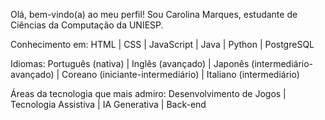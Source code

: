 Olá, bem-vindo(a) ao meu perfil!
Sou Carolina Marques, estudante de Ciências da Computação da UNIESP.

Conhecimento em:
HTML | CSS | JavaScript | Java | Python | PostgreSQL

Idiomas:
Português (nativa) |
Inglês (avançado) |
Japonês (intermediário-avançado) |
Coreano (iniciante-intermediário) |
Italiano (intermediário)

Áreas da tecnologia que mais admiro:
Desenvolvimento de Jogos |
Tecnologia Assistiva |
IA Generativa |
Back-end
